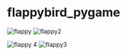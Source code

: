 # flappybird_pygame

![flappy](https://user-images.githubusercontent.com/54047879/140016167-f9d4a27c-aab1-4d90-a29d-9344b2f86d49.png)
![flappy2](https://user-images.githubusercontent.com/54047879/140016173-c494831c-52e0-4c29-81bd-9772e1c7b817.png)

![flappy 4](https://user-images.githubusercontent.com/54047879/140016184-c8ebbfac-acc0-43a7-b1fb-d0fad935c27d.png)
![flappy3](https://user-images.githubusercontent.com/54047879/140016176-ca7bc7b4-da7e-4aae-8f42-a5281d71746e.png)
